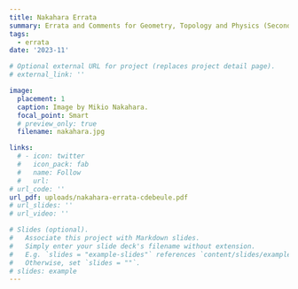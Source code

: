 ```yaml
---
title: Nakahara Errata
summary: Errata and Comments for Geometry, Topology and Physics (Second Edition) by Mikio Nakahara. Work in progress.
tags:
  - errata
date: '2023-11'

# Optional external URL for project (replaces project detail page).
# external_link: ''

image:
  placement: 1
  caption: Image by Mikio Nakahara.
  focal_point: Smart
  # preview_only: true
  filename: nakahara.jpg

links:
  # - icon: twitter
  #   icon_pack: fab
  #   name: Follow
  #   url:
# url_code: ''
url_pdf: uploads/nakahara-errata-cdebeule.pdf
# url_slides: ''
# url_video: ''

# Slides (optional).
#   Associate this project with Markdown slides.
#   Simply enter your slide deck's filename without extension.
#   E.g. `slides = "example-slides"` references `content/slides/example-slides.md`.
#   Otherwise, set `slides = ""`.
# slides: example
---
```

